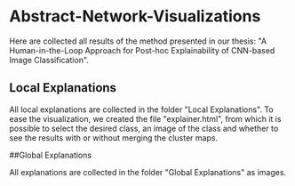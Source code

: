 # Abstract-Network-Visualizations

Here are collected all results of the method presented in our thesis: "A Human-in-the-Loop Approach for Post-hoc Explainability of CNN-based Image Classification".

## Local Explanations

All local explanations are collected in the folder "Local Explanations". To ease the visualization, we created the file "explainer.html", from which it is possible to select the desired class, an image of the class and whether to see the results with or without merging the cluster maps.

##Global Explanations

All explanations are collected in the folder "Global Explanations" as images.
